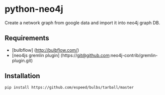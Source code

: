 # python-neo4j

Create a network graph from google data and import it into neo4j graph DB.

## Requirements

- [bulbflow] (http://bulbflow.com/) 
- [neo4js gremlin plugin] (https://git@github.com:neo4j-contrib/gremlin-plugin.git)

## Installation

```
pip install https://github.com/espeed/bulbs/tarball/master
```
